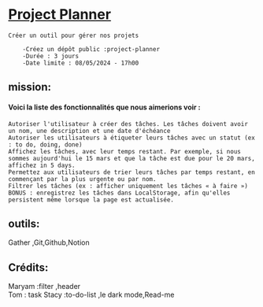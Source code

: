 # [Project Planner](Group)


    Créer un outil pour gérer nos projets

        -Créez un dépôt public :project-planner
        -Durée : 3 jours
        -Date limite : 08/05/2024 - 17h00

## mission:
#### Voici la liste des fonctionnalités que nous aimerions voir :

    Autoriser l'utilisateur à créer des tâches. Les tâches doivent avoir un nom, une description et une date d'échéance
    Autoriser les utilisateurs à étiqueter leurs tâches avec un statut (ex : to do, doing, done)
    Affichez les tâches, avec leur temps restant. Par exemple, si nous sommes aujourd'hui le 15 mars et que la tâche est due pour le 20 mars, affichez in 5 days.
    Permettez aux utilisateurs de trier leurs tâches par temps restant, en commençant par la plus urgente ou par nom.
    Filtrer les tâches (ex : afficher uniquement les tâches « à faire »)
    BONUS : enregistrez les tâches dans LocalStorage, afin qu'elles persistent même lorsque la page est actualisée.

##  outils:
Gather  ,Git,Github,Notion

## Crédits:
Maryam :filter ,header  
Tom : task 
Stacy :to-do-list ,le dark mode,Read-me
 



 